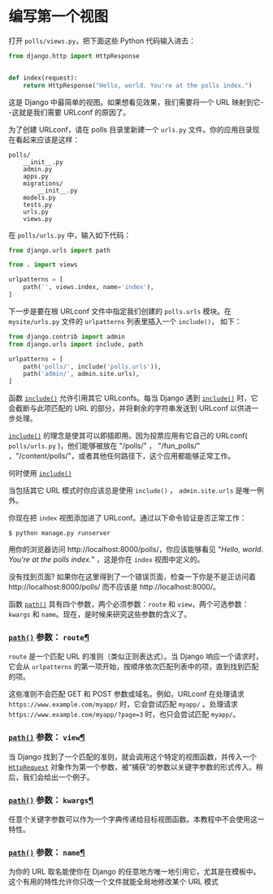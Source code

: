 # 编写第一个视图

打开 `polls/views.py`，把下面这些 Python 代码输入进去：

```python
from django.http import HttpResponse


def index(request):
    return HttpResponse("Hello, world. You're at the polls index.")
```

这是 Django 中最简单的视图。如果想看见效果，我们需要将一个 URL 映射到它--这就是我们需要 URLconf 的原因了。

为了创建 URLconf，请在 polls 目录里新建一个 `urls.py` 文件。你的应用目录现在看起来应该是这样：

```
polls/
    __init__.py
    admin.py
    apps.py
    migrations/
        __init__.py
    models.py
    tests.py
    urls.py
    views.py
```

在 `polls/urls.py` 中，输入如下代码：

```python
from django.urls import path

from . import views

urlpatterns = [
    path('', views.index, name='index'),
]
```

下一步是要在根 URLconf 文件中指定我们创建的 `polls.urls` 模块。在 `mysite/urls.py` 文件的 `urlpatterns` 列表里插入一个 `include()`， 如下：

```python
from django.contrib import admin
from django.urls import include, path

urlpatterns = [
    path('polls/', include('polls.urls')),
    path('admin/', admin.site.urls),
]
```

函数 [`include()`](https://docs.djangoproject.com/zh-hans/3.0/ref/urls/#django.urls.include) 允许引用其它 URLconfs。每当 Django 遇到 [`include()`](https://docs.djangoproject.com/zh-hans/3.0/ref/urls/#django.urls.include) 时，它会截断与此项匹配的 URL 的部分，并将剩余的字符串发送到 URLconf 以供进一步处理。

 [`include()`](https://docs.djangoproject.com/zh-hans/3.0/ref/urls/#django.urls.include) 的理念是使其可以即插即用。因为投票应用有它自己的 URLconf( `polls/urls.py` )，他们能够被放在 "/polls/" ， "/fun_polls/" ，"/content/polls/"，或者其他任何路径下，这个应用都能够正常工作。

何时使用 [`include()`](https://docs.djangoproject.com/zh-hans/3.0/ref/urls/#django.urls.include)

当包括其它 URL 模式时你应该总是使用 `include()` ， `admin.site.urls` 是唯一例外。

你现在把 `index` 视图添加进了 URLconf。通过以下命令验证是否正常工作：

```
$ python manage.py runserver
```

用你的浏览器访问 http://localhost:8000/polls/，你应该能够看见 "*Hello, world. You're at the polls index.*" ，这是你在 `index` 视图中定义的。

没有找到页面? 如果你在这里得到了一个错误页面，检查一下你是不是正访问着http://localhost:8000/polls/ 而不应该是 http://localhost:8000/。

函数 [`path()`](https://docs.djangoproject.com/zh-hans/3.0/ref/urls/#django.urls.path) 具有四个参数，两个必须参数：`route` 和 `view`，两个可选参数：`kwargs` 和 `name`。现在，是时候来研究这些参数的含义了。

### [`path()`](https://docs.djangoproject.com/zh-hans/3.0/ref/urls/#django.urls.path) 参数： `route`[¶](https://docs.djangoproject.com/zh-hans/3.0/intro/tutorial01/#path-argument-route)

`route` 是一个匹配 URL 的准则（类似正则表达式）。当 Django 响应一个请求时，它会从 `urlpatterns` 的第一项开始，按顺序依次匹配列表中的项，直到找到匹配的项。

这些准则不会匹配 GET 和 POST 参数或域名。例如，URLconf 在处理请求 `https://www.example.com/myapp/` 时，它会尝试匹配 `myapp/` 。处理请求 `https://www.example.com/myapp/?page=3` 时，也只会尝试匹配 `myapp/`。



### [`path()`](https://docs.djangoproject.com/zh-hans/3.0/ref/urls/#django.urls.path) 参数： `view`[¶](https://docs.djangoproject.com/zh-hans/3.0/intro/tutorial01/#path-argument-view)

当 Django 找到了一个匹配的准则，就会调用这个特定的视图函数，并传入一个 [`HttpRequest`](https://docs.djangoproject.com/zh-hans/3.0/ref/request-response/#django.http.HttpRequest) 对象作为第一个参数，被“捕获”的参数以关键字参数的形式传入。稍后，我们会给出一个例子。



### [`path()`](https://docs.djangoproject.com/zh-hans/3.0/ref/urls/#django.urls.path) 参数： `kwargs`[¶](https://docs.djangoproject.com/zh-hans/3.0/intro/tutorial01/#path-argument-kwargs)

任意个关键字参数可以作为一个字典传递给目标视图函数。本教程中不会使用这一特性。



### [`path()`](https://docs.djangoproject.com/zh-hans/3.0/ref/urls/#django.urls.path) 参数： `name`[¶](https://docs.djangoproject.com/zh-hans/3.0/intro/tutorial01/#path-argument-name)

为你的 URL 取名能使你在 Django 的任意地方唯一地引用它，尤其是在模板中。这个有用的特性允许你只改一个文件就能全局地修改某个 URL 模式